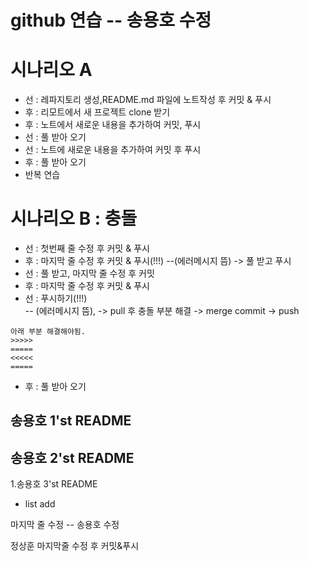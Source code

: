 # github 연습 -- 송용호 수정

# 시나리오 A
- 선 : 레파지토리 생성,README.md 파일에 노트작성  후 커밋 & 푸시
- 후 : 리모트에서 새 프로젝트 clone 받기
- 후 : 노트에서 새로운 내용을 추가하여 커밋, 푸시
- 선 : 풀 받아 오기
- 선 : 노트에 새로운 내용을 추가하여 커밋 후 푸시
- 후 : 풀 받아 오기
- 반복 연습

# 시나리오 B : 충돌
- 선 : 첫번째 줄 수정 후 커밋 & 푸시
- 후 : 마지막 줄 수정 후 커밋 & 푸시(!!!) 
--(에러메시지 뜸) -> 풀 받고 푸시
- 선 : 풀 받고, 마지막 줄 수정 후 커밋
- 후 : 마지막 줄 수정 후 커밋 & 푸시
- 선 : 푸시하기(!!!)                    
-- (에러메시지 뜸), -> pull 후 충돌 부분 해결 -> merge commit -> push
```
아래 부분 해결해야됨.
>>>>>
=====
<<<<<
=====
```
- 후 : 풀 받아 오기

## 송용호 1'st README
## 송용호 2'st README


1.송용호 3'st README

- list add


마지막 줄 수정 -- 송용호 수정


정상훈 마지막줄 수정 후 커밋&푸시
